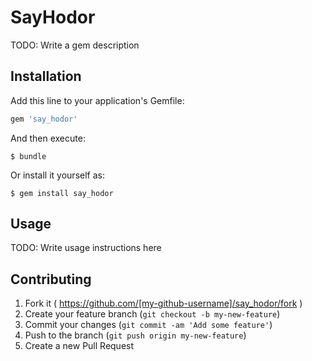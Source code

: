 # SayHodor

TODO: Write a gem description

## Installation

Add this line to your application's Gemfile:

```ruby
gem 'say_hodor'
```

And then execute:

    $ bundle

Or install it yourself as:

    $ gem install say_hodor

## Usage

TODO: Write usage instructions here

## Contributing

1. Fork it ( https://github.com/[my-github-username]/say_hodor/fork )
2. Create your feature branch (`git checkout -b my-new-feature`)
3. Commit your changes (`git commit -am 'Add some feature'`)
4. Push to the branch (`git push origin my-new-feature`)
5. Create a new Pull Request
